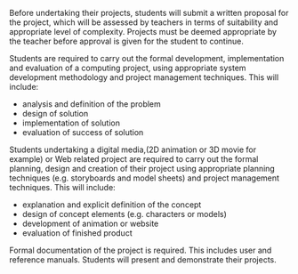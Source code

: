 Before undertaking their projects, students will submit a written proposal for the project, which will be assessed by teachers in terms of suitability and appropriate level of complexity. Projects must be deemed appropriate by the teacher before approval is given for the student to continue.

Students are required to carry out the formal development, implementation and evaluation of a computing project, using appropriate system development methodology and project management techniques.  This will include:
- analysis and definition of the problem
- design of solution
- implementation of solution
- evaluation of success of solution

Students undertaking a digital media,(2D animation or 3D movie for example) or Web related project are required to carry out the formal planning, design and creation of their project using appropriate planning techniques (e.g. storyboards and model 
sheets) and project management techniques. This will include:
- explanation and explicit definition of the concept
- design of concept elements (e.g. characters or models)
- development of animation or website
- evaluation of finished product 

Formal documentation of the project is required.  This includes user and reference manuals. Students will present and demonstrate their projects.

